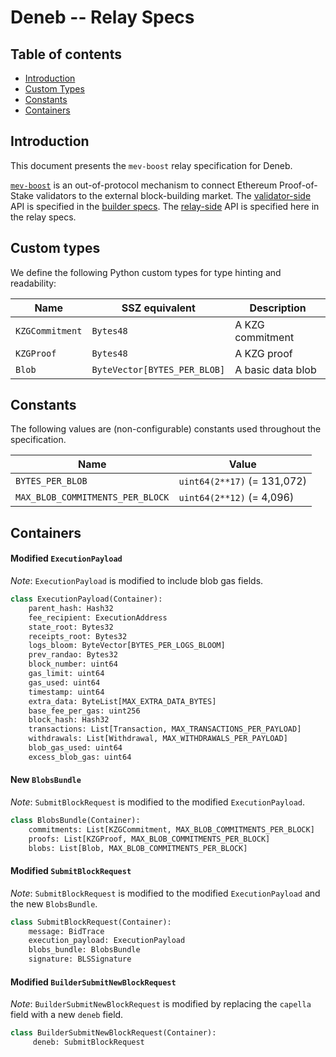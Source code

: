 # Deneb -- Relay Specs

## Table of contents

<!-- TOC -->
<!-- START doctoc generated TOC please keep comment here to allow auto update -->
<!-- DON'T EDIT THIS SECTION, INSTEAD RE-RUN doctoc TO UPDATE -->

- [Introduction](#introduction)
- [Custom Types](#custom-types)
- [Constants](#constants)
- [Containers](#containers)

<!-- END doctoc generated TOC please keep comment here to allow auto update -->
<!-- /TOC -->

## Introduction

This document presents the `mev-boost` relay specification for Deneb.

[`mev-boost`](https://boost.flashbots.net/) is an out-of-protocol mechanism to
connect Ethereum Proof-of-Stake validators to the external block-building
market. The [validator-side](https://github.com/flashbots/mev-boost) API is
specified in the [builder specs](https://github.com/ethereum/builder-specs). The
[relay-side](https://github.com/flashbots/mev-boost-relay) API is specified here
in the relay specs.

## Custom types

We define the following Python custom types for type hinting and readability:

| Name | SSZ equivalent | Description |
| - | - | - |
| `KZGCommitment` | `Bytes48` | A KZG commitment |
| `KZGProof` | `Bytes48` | A KZG proof |
| `Blob` | `ByteVector[BYTES_PER_BLOB]` | A basic data blob |

## Constants

The following values are (non-configurable) constants used throughout the
specification.

| Name | Value |
| - | - |
| `BYTES_PER_BLOB` | `uint64(2**17)` (= 131,072) |
| `MAX_BLOB_COMMITMENTS_PER_BLOCK` | `uint64(2**12)` (= 4,096) |

## Containers

#### Modified `ExecutionPayload`

*Note*: `ExecutionPayload` is modified to include blob gas fields.

```python
class ExecutionPayload(Container):
    parent_hash: Hash32
    fee_recipient: ExecutionAddress
    state_root: Bytes32
    receipts_root: Bytes32
    logs_bloom: ByteVector[BYTES_PER_LOGS_BLOOM]
    prev_randao: Bytes32
    block_number: uint64
    gas_limit: uint64
    gas_used: uint64
    timestamp: uint64
    extra_data: ByteList[MAX_EXTRA_DATA_BYTES]
    base_fee_per_gas: uint256
    block_hash: Hash32
    transactions: List[Transaction, MAX_TRANSACTIONS_PER_PAYLOAD]
    withdrawals: List[Withdrawal, MAX_WITHDRAWALS_PER_PAYLOAD]
    blob_gas_used: uint64
    excess_blob_gas: uint64
```

#### New `BlobsBundle`

*Note*: `SubmitBlockRequest` is modified to the modified `ExecutionPayload`.

```python
class BlobsBundle(Container):
    commitments: List[KZGCommitment, MAX_BLOB_COMMITMENTS_PER_BLOCK]
    proofs: List[KZGProof, MAX_BLOB_COMMITMENTS_PER_BLOCK]
    blobs: List[Blob, MAX_BLOB_COMMITMENTS_PER_BLOCK]
```

#### Modified `SubmitBlockRequest`

*Note*: `SubmitBlockRequest` is modified to the modified `ExecutionPayload` and
the new `BlobsBundle`.

```python
class SubmitBlockRequest(Container):
    message: BidTrace
    execution_payload: ExecutionPayload
    blobs_bundle: BlobsBundle
    signature: BLSSignature
```

#### Modified `BuilderSubmitNewBlockRequest`

*Note*: `BuilderSubmitNewBlockRequest` is modified by replacing the `capella`
field with a new `deneb` field.

```python
class BuilderSubmitNewBlockRequest(Container):
     deneb: SubmitBlockRequest
```